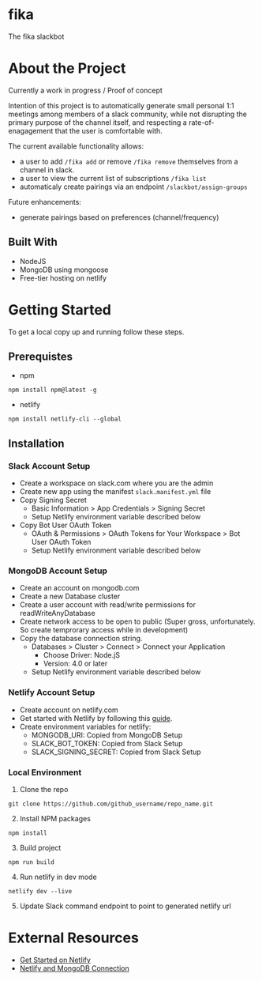 # fika
The fika slackbot

# About the Project

Currently a work in progress / Proof of concept

Intention of this project is to automatically generate small personal 1:1 meetings among members of a slack community, while not disrupting the primary purpose of the channel itself, and respecting a rate-of-enagagement that the user is comfortable with.

The current available functionality allows:
- a user to add `/fika add` or remove `/fika remove` themselves from a channel in slack.
- a user to view the current list of subscriptions `/fika list`
- automaticaly create pairings via an endpoint `/slackbot/assign-groups`

Future enhancements:
- generate pairings based on preferences (channel/frequency)


## Built With
- NodeJS
- MongoDB using mongoose
- Free-tier hosting on netlify


# Getting Started
To get a local copy up and running follow these steps.

## Prerequistes
- npm
```
npm install npm@latest -g
```
- netlify
```
npm install netlify-cli --global
```

## Installation

### Slack Account Setup
* Create a workspace on slack.com where you are the admin
* Create new app using the manifest `slack.manifest.yml` file
* Copy Signing Secret
	* Basic Information > App Credentials > Signing Secret
	* Setup Netlify environment variable described below
* Copy Bot User OAuth Token
	* OAuth & Permissions > OAuth Tokens for Your Workspace > Bot User OAuth Token
	* Setup Netlify environment variable described below


### MongoDB Account Setup
* Create an account on mongodb.com
* Create a new Database cluster
* Create a user account with read/write permissions for readWriteAnyDatabase
* Create network access to be open to public (Super gross, unfortunately.  So create temprorary access while in development)
* Copy the database connection string.
	* Databases > Cluster > Connect > Connect your Application
		* Choose Driver: Node.jS
		* Version: 4.0 or later
	* Setup Netlify environment variable described below


### Netlify Account Setup
* Create account on netlify.com
* Get started with Netlify by following this [guide](
https://www.netlify.com/blog/2016/09/29/a-step-by-step-guide-deploying-on-netlify/).
* Create environment variables for netlify:
	* MONGODB_URI: Copied from MongoDB Setup
	* SLACK_BOT_TOKEN: Copied from Slack Setup
	* SLACK_SIGNING_SECRET: Copied from Slack Setup



### Local Environment
1. Clone the repo
```
git clone https://github.com/github_username/repo_name.git
```
2. Install NPM packages
```
npm install
```
3. Build project
```
npm run build
```
4. Run netlify in dev mode
```
netlify dev --live
```
5. Update Slack command endpoint to point to generated netlify url


# External Resources
* [Get Started on Netlify](https://www.netlify.com/blog/2016/09/29/a-step-by-step-guide-deploying-on-netlify/)
* [Netlify and MongoDB Connection](https://stephencook.dev/blog/netlify-mongodb/)


